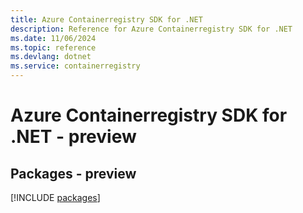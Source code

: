 ```yaml
---
title: Azure Containerregistry SDK for .NET
description: Reference for Azure Containerregistry SDK for .NET
ms.date: 11/06/2024
ms.topic: reference
ms.devlang: dotnet
ms.service: containerregistry
---
```

# Azure Containerregistry SDK for .NET - preview
## Packages - preview
[!INCLUDE [packages](containerregistry-index.md)]